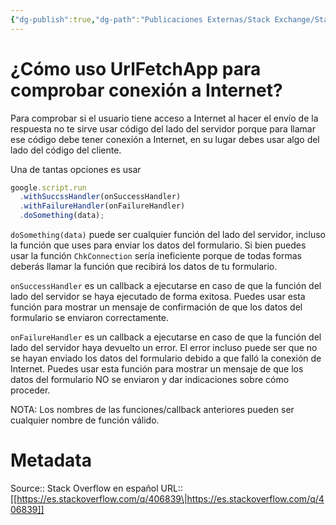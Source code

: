 ```yaml
---
{"dg-publish":true,"dg-path":"Publicaciones Externas/Stack Exchange/Stack Overflow en español/es.stackoverflow.com-406839.md","permalink":"/publicaciones-externas/stack-exchange/stack-overflow-en-espanol/es-stackoverflow-com-406839/","title":"¿Cómo uso UrlFetchApp para comprobar conexión a Internet?","hide":true,"noteIcon":"\"0\"","created":"2024-04-03T12:49:10.728-06:00","updated":"2024-04-05T16:43:56.790-06:00"}
---
```


# ¿Cómo uso UrlFetchApp para comprobar conexión a Internet?

Para comprobar si el usuario tiene acceso a Internet al hacer el envío de la respuesta no te sirve usar código del lado del servidor porque para llamar ese código debe tener conexión a Internet, en su lugar debes usar algo del lado del código del cliente. 

Una de tantas opciones es usar 

```javascript
google.script.run
  .withSuccssHandler(onSuccessHandler)
  .withFailureHandler(onFailureHandler)
  .doSomething(data);
```

`doSomething(data)` puede ser cualquier función del lado del servidor, incluso la función que uses para enviar los datos del formulario. Si bien puedes usar la función `ChkConnection` sería ineficiente porque de todas formas deberás llamar la función que recibirá los datos de tu formulario.

`onSuccessHandler` es un callback a ejecutarse en caso de que la función del lado del servidor se haya ejecutado de forma exitosa. Puedes usar esta función para mostrar un mensaje de confirmación de que los datos del formulario se enviaron correctamente.

`onFailureHandler` es un callback a ejecutarse en caso de que la función del lado del servidor haya devuelto un error. El error incluso puede ser que no se hayan enviado los datos del formulario debido a que falló la conexión de Internet.  Puedes usar esta función para mostrar un mensaje  de que los datos del formulario NO se enviaron y dar indicaciones sobre cómo proceder.


NOTA: Los nombres de las funciones/callback anteriores pueden ser cualquier nombre de función válido.

# Metadata
Source:: Stack Overflow en español
URL:: [[https://es.stackoverflow.com/q/406839\|https://es.stackoverflow.com/q/406839]]

